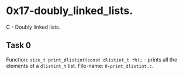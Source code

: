 # 0x17-doubly\_linked\_lists.
C - Doubly linked lists.

## Task 0
Function: `size_t print_dlistint(const dlistint_t *h);` - prints all the elements of a `dlistint_t` list.
File-name: `0-print_dlistint.c`.
